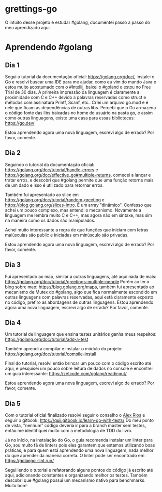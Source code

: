 # grettings-go
O intuito desse projeto é estudar #golang, documentei passo a passo do meu aprendizado aqui.

# Aprendendo #golang
## Dia 1
Segui o tutorial da documentação oficial: https://golang.org/doc/, instalei o Go e resolvi buscar uma IDE para me ajudar, como eu vim do mundo Java e estou muito acostumado com o #Intellij, baixei o #goland e estou no Free Trial de 30 dias.
A primeira impressão da linguagem é claramente a proximidade com C e C++ devido a palavras reservadas como struct e métodos com assinatura Printf, Scanf, etc..
Criei um arquivo go.mod e é nele que ficam as dependências de outras libs. Percebi que o Go armazena o código fonte das libs baixadas no home do usuário na pasta go, e assim como outras linguagens, existe uma casa para essas bibliotecas: https://go.dev/

Estou aprendendo agora uma nova linguagem, escrevi algo de errado? Por favor, comente.

## Dia 2
Seguindo o tutorial da documentação oficial: https://golang.org/doc/tutorial/handle-errors e https://golang.org/doc/effective_go#multiple-returns, comecei a lançar e tratar erros, e descobri que #golang permite que uma função retorne mais de um dado e isso é utilizado para retornar erros.

Também fui apresentado ao slice em https://golang.org/doc/tutorial/random-greeting e https://blog.golang.org/slices-intro. É um array "dinâmico". Confesso que achei um pouco complexo, mas entendi o mecanismo. Novamente a linguagem me lembra muito C e C++, mas agora não em sintaxe, mas sim na maneira como os dados são manipulados.

Achei muito interessante a regra de que funções que iniciam com letras maiúsculas são public e iniciadas em minúsculo são privadas.

Estou aprendendo agora uma nova linguagem, escrevi algo de errado? Por favor, comente.

## Dia 3
Fui apresentado ao map, similar a outras linguagens, até aqui nada de mais: https://golang.org/doc/tutorial/greetings-multiple-people
Porém ao ler o blog sobre map: https://blog.golang.org/maps, também fui apresentado ao mecanismo de Mutex do #golang, algo que fica normalmente escondido em outras linguagens com palavras reservadas, aqui está claramente exposto no código, prefiro as abordagens de outras linguagens.
Estou aprendendo agora uma nova linguagem, escrevi algo de errado? Por favor, comente.

## Dia 4
Um tutorial de linguagem que ensina testes unitários ganha meus respeitos: https://golang.org/doc/tutorial/add-a-test

Também aprendi a compilar e instalar o módulo do projeto: https://golang.org/doc/tutorial/compile-install

Final do tutorial, resolvi então brincar um pouco com o código escrito até aqui, e pesquisei um pouco sobre leitura de dados no console e encontrei um guia interessante: https://zetcode.com/golang/readinput/

Estou aprendendo agora uma nova linguagem, escrevi algo de errado? Por favor, comente.

## Dia 5
Com o tutorial oficial finalizado resolvi seguir o conselho o [Alex Rios](https://twitter.com/alextrending) e seguir o gitbook: https://quii.gitbook.io/learn-go-with-tests/ Do meu ponto de vista, "nenhum" código deveria ir para a branch master sem testes, então me identifiquei muito com a metodologia de TDD do livro.

Já no início, na instalação do Go, o guia recomenda instalar um linter para Go, sou muito fã de linters pois eles garantem que estamos utilizando boas práticas, e para quem está aprendendo uma nova linguagem, nada melhor do que aprender da maneira correta. O linter pode ser encontrado em: https://golangci-lint.run/

Segui lendo o tutorial e refatorando alguns pontos do código já escrito até aqui, adicionando constantes e organizando melhor os testes. Também descobri que #golang possui um mecanismo nativo para benchmarks. Muito bom!
